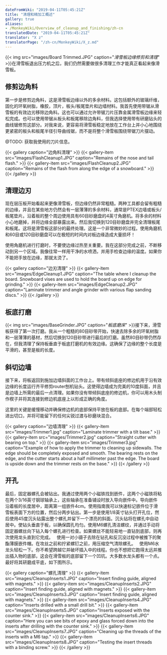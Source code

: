 ```yaml
---
dateFromWiki: "2019-04-11T05:45:21Z"
title: "清理和精加工概述"
gallery: true
aliases:
- /MonkeyWiki/Overview_of_cleanup_and_finishing/zh-cn
translatedDate: "2019-04-11T05:45:21Z"
translator: "X z"
translatorPage: "/zh-cn/MonkeyWiki/X_z.md"
---
```

{{< img src="images/Board Trimmed.JPG" caption="_滑雪板边缘修剪和清理_" >}}在滑雪板退出压力机之后，我们仍然需要做很多清理工作才能真正看起来像滑雪板。
 

## 修剪边角料

 
第一步是修剪边角料，这是滑雪板边缘以外的多余材料。这包括额外的玻璃纤维，固化的环氧树脂，橡胶，顶片，板头/板尾垫片和边墙材料。我首先使用带锯从滑雪板的有效边刃移除边角料。这也可以通过允许带锯刀片压靠金属滑雪板边缘来轻松完成。也可以使用带锯从板头和板尾移除边角料，但我选择使用带有研磨钻头的曲线锯修剪这部分。对我来说，更容易将滑雪板稳定地放在工作台上并小心地围绕更紧密的板头和板尾半径引导曲线锯，而不是将整个滑雪板围绕带锯刀片摆动。 

@TODO: 获取我使用的刀片信息。

{{< gallery  caption="边角料清理" >}}
{{< gallery-item src="images/FlashCleanup1.JPG" caption="Remains of the nose and tail flash." >}}
{{< gallery-item src="images/FlashCleanup2.JPG" caption="Remains of the flash from along the edge of a snowboard." >}}
{{< /gallery >}}



## 清理边刃

 
现在层压板开始看起来更像滑雪板，但边缘仍然非常粗糙。两种工具都会留有粗糙的边缘，并且在某些地方仍然会有一层薄薄的多余材料，通常是PTEX边墙或板头/板尾垫片。沿着板的整个周边使用具有60目砂磨盘的4英寸角磨机。将多余的材料小心地磨掉，并将边缘全部暴露出来。然后我切换到120目砂磨盘并完全清理板尾和板尾。这将是滑雪板这部分的最终处理。这是一个非常微妙的过程。使用角磨机和60目或120目砂磨盘可以在极短的时间内对板边缘造成大量损坏！

使用角磨机进行打磨时，不要使边缘过热至关重要。我在这部分完成之前，不断移动到另一个区域。我像往常一样用干净的水喷洒，并用手检查边缘的温度。如果你不能把手放在边缘，那就太烫了。

{{< gallery  caption="边刃清理" >}}
{{< gallery-item src="images/EdgeCleanup1.JPG" caption="The table where I cleanup the board. Snowboard vises are used to hold the board up on edge for grinding." >}}
{{< gallery-item src="images/EdgeCleanup2.JPG" caption="Laminate trimmer and angle grinder with various flap sanding discs." >}}
{{< /gallery >}}

 

## 板底打磨

 
{{< img src="images/BaseGrinder.JPG" caption="_板底磨床_" >}}接下来，滑雪板获得了第一次打磨。我从一个粗糙的80目砂带开始，快速去除多余的环氧树脂和一层薄薄的基材，然后切换到120目砂带进行最后的打磨。虽然80目砂带仍然存在，但我清理了保持板垂直于板底打磨机的有效边缘。这确保了边缘的整个长度是平滑的，甚至是板的长度。


## 斜切边墙

 
接下来，将板返回到施加边墙斜面的工作台上。带有倾斜底座的修边机用于沿有效边缘的长度运行齐平修剪router刨机钻头。这使得边墙成为完美的10度斜面，并且是边墙上所需的最后一点清理。如果你没有带倾斜底座的修边机，你可以用木头制作楔子并将其连接到修边机底座上以形成正确的角度。

这里的关键是缓慢移动并确保修边机的底部保持平放在板的底部。在每个端部轻松进出切口，并将可能留下的任何尖锐过渡与砂磨块混合。

{{< gallery  caption="边墙清理" >}}
{{< gallery-item src="images/Trimmer1.jpg" caption="Laminate trimmer with a tilt base." >}}
{{< gallery-item src="images/Trimmer2.jpg" caption="Straight cutter with bearing on top." >}}
{{< gallery-item src="images/Trimmer3.jpg" caption="Example of how to apply the trimmer to cleaning up sidewalls. The edge should be completely exposed and smooth. The bearing rests on the edge, and the cutter starts about a half millimeter past the edge. The board is upside down and the trimmer rests on the base." >}}
{{< /gallery >}}

 

## 开孔

 
最后，固定器螺孔会被钻出。我通过使用两个小磁​​铁找到嵌件，这两个小磁铁将粘在两个3/16英寸钢球轴承上，这些轴承在准备铺设时放入导向嵌件中。导向嵌件沿着板的长度居中，距离第一组嵌件4cm。使用指南我可以快速标记嵌件位于滑雪板表面下方的位置，然后分两步钻出。第一步是使用1/8英寸钻头打开孔位，然后使用45度沉头钻露出整个螺孔并留下一个漂亮的斜面。沉头钻将在螺孔中自动居中。使钻头垂直于板，以确保圆孔均匀。使用M6螺孔清洁螺纹，并通过手动将固定器螺丝向下钻入每个螺孔进行检查。如果螺丝不能轻易地一直钻到底部，则再次使用龙头直到它完成。
 
使用一对小镊子去除在钻孔和反沉没过程中被推下的聚酯薄膜嵌件帽。在攻丝之前和拧紧螺钉之前，用压缩空气清除螺孔。
 
使用M6水龙头轻松一下。你不希望跨越它并破坏插入中的线程。你也不想把它跑得太远并推出插入物的底部，这会在滑雪板的底部留下一个凹坑。大多数水龙头都有一个点。最好将其研磨成平底，如下图所示。

{{< gallery  caption="螺孔清理" >}}
{{< gallery-item src="images/CleanupInserts1.JPG" caption="Insert finding guide, aligned with magnets." >}}
{{< gallery-item src="images/CleanupInserts2.JPG" caption="Insert finding guide, aligned with magnets." >}}
{{< gallery-item src="images/CleanupInserts3.JPG" caption="Insert finding guide, aligned with magnets." >}}
{{< gallery-item src="images/CleanupInserts4.JPG" caption="Inserts drilled with a small drill bit." >}}
{{< gallery-item src="images/CleanupInserts5.JPG" caption="Inserts exposed with the counter sink." >}}
{{< gallery-item src="images/CleanupInserts6.JPG" caption="Here you can see bits of epoxy and glass forced down into the inserts after drilling with the counter sink." >}}
{{< gallery-item src="images/CleanupInserts7.JPG" caption="Cleaning up the threads of the inserts with a M6 tap." >}}
{{< gallery-item src="images/CleanupInserts8.JPG" caption="Testing the insert threads with a binding screw." >}}
{{< /gallery >}}




